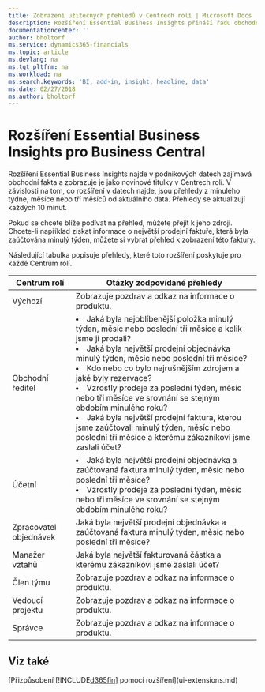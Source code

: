 ```yaml
---
title: Zobrazení užitečných přehledů v Centrech rolí | Microsoft Docs
description: Rozšíření Essential Business Insights přináší řadu obchodních přehledů do Center rolí.
documentationcenter: ''
author: bholtorf
ms.service: dynamics365-financials
ms.topic: article
ms.devlang: na
ms.tgt_pltfrm: na
ms.workload: na
ms.search.keywords: 'BI, add-in, insight, headline, data'
ms.date: 02/27/2018
ms.author: bholtorf
---
```


# <a name="the-essential-business-insights-extension-for-business-central"></a>Rozšíření Essential Business Insights pro Business Central
Rozšíření Essential Business Insights najde v podnikových datech zajímavá obchodní fakta a zobrazuje je jako novinové titulky v Centrech rolí. V závislosti na tom, co rozšíření v datech najde, jsou přehledy z minulého týdne, měsíce nebo tří měsíců od aktuálního data. Přehledy se aktualizují každých 10 minut.  

Pokud se chcete blíže podívat na přehled, můžete přejít k jeho zdroji. Chcete-li například získat informace o největší prodejní faktuře, která byla zaúčtována minulý týden, můžete si vybrat přehled k zobrazení této faktury.

Následující tabulka popisuje přehledy, které toto rozšíření poskytuje pro každé Centrum rolí.

|Centrum rolí|Otázky zodpovídané přehledy|
|----|-----|
|Výchozí|Zobrazuje pozdrav a odkaz na informace o produktu.|
|Obchodní ředitel|<li> Jaká byla nejoblíbenější položka minulý týden, měsíc nebo poslední tři měsíce a kolik jsme jí prodali?<br><li> Jaká byla největší prodejní objednávka minulý týden, měsíc nebo poslední tři měsíce?<br><li> Kdo nebo co bylo nejrušnějším zdrojem a jaké byly rezervace?<br><li> Vzrostly prodeje za poslední týden, měsíc nebo tři měsíce ve srovnání se stejným obdobím minulého roku?<br><li> Jaká byla největší prodejní faktura, kterou jsme zaúčtovali minulý týden, měsíc nebo poslední tři měsíce a kterému zákazníkovi jsme zaslali účet?</li> |
|Účetní|<li> Jaká byla největší prodejní objednávka a zaúčtovaná faktura minulý týden, měsíc nebo poslední tři měsíce?<br><li> Vzrostly prodeje za poslední týden, měsíc nebo tři měsíce ve srovnání se stejným obdobím minulého roku? |
|Zpracovatel objednávek| Jaká byla největší prodejní objednávka a zaúčtovaná faktura minulý týden, měsíc nebo poslední tři měsíce?|
|Manažer vztahů| Jaká byla největší fakturovaná částka a kterému zákazníkovi jsme zaslali účet?|
|Člen týmu| Zobrazuje pozdrav a odkaz na informace o produktu.|
|Vedoucí projektu| Zobrazuje pozdrav a odkaz na informace o produktu.|
|Správce| Zobrazuje pozdrav a odkaz na informace o produktu.|

## <a name="see-also"></a>Viz také
[Přizpůsobení [!INCLUDE[d365fin](includes/d365fin_md.md)] pomocí rozšíření](ui-extensions.md)
